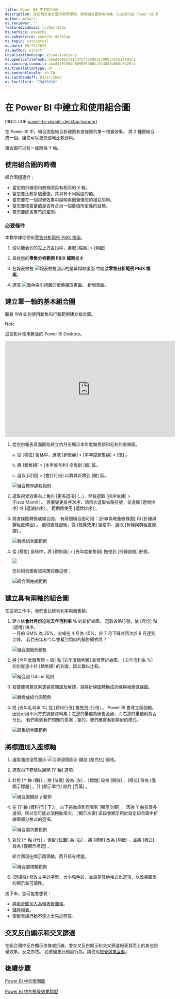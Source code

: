```yaml
---
title: Power BI 中的組合圖
description: 這份關於組合圖的教學課程，說明組合圖使用時機，以及如何在 Power BI 服務與 Desktop 中建置。
author: mihart
ms.reviewer: ''
featuredvideoid: lnv66cTZ5ho
ms.service: powerbi
ms.subservice: powerbi-desktop
ms.topic: conceptual
ms.date: 05/22/2019
ms.author: mihart
LocalizationGroup: Visualizations
ms.openlocfilehash: b0ed499a272fc3f6fc0590117898c64551fedac1
ms.sourcegitcommit: abc8419155dd869096368ba744883b865c5329fa
ms.translationtype: HT
ms.contentlocale: zh-TW
ms.lasthandoff: 03/17/2020
ms.locfileid: "79436080"
---
```

# <a name="create-and-use-combo-charts-in-power-bi"></a>在 Power BI 中建立和使用組合圖

[!INCLUDE [power-bi-visuals-desktop-banner](../includes/power-bi-visuals-desktop-banner.md)]

在 Power BI 中，組合圖是結合折線圖和直條圖的單一視覺效果。 將 2 種圖結合成一個，讓您可以更快速地比較資料。

組合圖可以有一或兩條 Y 軸。

## <a name="when-to-use-a-combo-chart"></a>使用組合圖的時機
組合圖極適合：

* 當您的折線圖和直條圖具有相同的 X 軸。
* 當您要比較多個量值，其具有不同範圍的值。
* 當您要在一個視覺效果中說明兩個量值間的相互關聯。
* 當您要檢查量值是否符合另一個量值所定義的目標。
* 當您要節省畫布的空間。

### <a name="prerequisites"></a>必要條件
本教學課程使用[零售分析範例 PBIX 檔案](https://download.microsoft.com/download/9/6/D/96DDC2FF-2568-491D-AAFA-AFDD6F763AE3/Retail%20Analysis%20Sample%20PBIX.pbix)。

1. 從功能表列的左上方區段中，選取 [檔案]   > [開啟] 
   
2. 尋找您的**零售分析範例 PBIX 檔案**複本

1. 在報表檢視 ![報表檢視圖示的螢幕擷取畫面](media/power-bi-visualization-kpi/power-bi-report-view.png) 中開啟**零售分析範例 PBIX 檔案**。

1. 選取 ![黃色索引標籤的螢幕擷取畫面。](media/power-bi-visualization-kpi/power-bi-yellow-tab.png) 新增頁面。



## <a name="create-a-basic-single-axis-combo-chart"></a>建立單一軸的基本組合圖
觀看 Will 如何使用銷售和行銷範例建立組合圖。
   > [!NOTE]
   > 這部影片使用舊版的 Power BI Desktop。
   > 
   > 
<iframe width="560" height="315" src="https://www.youtube.com/embed/lnv66cTZ5ho?list=PL1N57mwBHtN0JFoKSR0n-tBkUJHeMP2cP" frameborder="0" allowfullscreen></iframe>  

<a name="create"></a>

1. 從空白報表頁面開始建立依月份顯示本年度銷售額和毛利的直條圖。

    a.  從 [欄位] 窗格中，選取 [銷售額]  \> [本年度銷售額]   > [值]  。

    b.  將 [銷售額]  \> [本年度毛利]  拖曳到 [值]  區。

    c. 選取 [時間]  \> [會計月份]  以將其新增到 [軸]  區。

    ![組合教學課程範例](media/power-bi-visualization-combo-chart/combotutorial1new.png)
5. 選取視覺效果右上角的 [更多選項]  (...)，然後選取 [排序依據] > [FiscalMonth]  。 若要變更排序次序，請再次選取省略符號，並選擇 [遞增排序]  或 [遞減排序]  。 範例將使用 [遞增排序]  。

6. 將直條圖轉換成組合圖。 有兩個組合圖可用：[折線與堆疊直條圖]  和 [折線與群組直條圖]  。 選取直條圖後，從 [視覺效果]  窗格中，選取 [折線與群組直條圖]  。

    ![轉換組合圖範例](media/power-bi-visualization-combo-chart/converttocombo-new2.png)
7. 從 [欄位]  窗格中，將 [銷售額]  \> [去年度銷售額]  拖曳到 [折線圖值]  貯體。

   ![](media/power-bi-visualization-combo-chart/linevaluebucket.png)

   您的組合圖看起來應該像這樣：

   ![組合圖完成範例](media/power-bi-visualization-combo-chart/combochartdone-new.png)

## <a name="create-a-combo-chart-with-two-axes"></a>建立具有兩軸的組合圖
在這項工作中，我們會比較毛利率與銷售額。

1. 建立依**會計月份**追蹤**去年毛利率 %** 的新折線圖。 選取省略符號，依 [月份]  和 [遞增]  排序。  
一月的 GM% 為 35%，尖峰在 4 月為 45%，於 7 月下降並再次於 8 月達到尖峰。 我們去年和今年會看到類似的銷售模式嗎？

   ![組合圖範例銷售](media/power-bi-visualization-combo-chart/combo1-new.png)
2. 將 [今年度銷售額 > 值]  和 [去年度銷售額]  新增至折線圖。 [去年毛利率 %]  的刻度遠小於 [銷售額]  的刻度，因此難以比較。      

   ![組合圖 flatline 範例](media/power-bi-visualization-combo-chart/flatline-new.png)
3. 若要使視覺效果更容易閱讀及解譯，請將折線圖轉換成折線與堆疊直條圖。

   ![轉換成組合圖範例](media/power-bi-visualization-combo-chart/converttocombo-new.png)

4. 將 [去年毛利率 %]  從 [資料行值]  拖曳到 [行值]  。 Power BI 會建立兩個軸，因此可用不同方式調整資料集；左邊的量值為銷售金額，而右邊的量值則為百分比。 我們看到我們問題的答案；是的，我們確實看到類似的模式。

   ![叢集組合圖範例](media/power-bi-visualization-combo-chart/power-bi-clustered-combo.png)    

## <a name="add-titles-to-the-axes"></a>將標題加入座標軸
1. 選取油漆滾筒圖示 ![油漆滾筒圖示](media/power-bi-visualization-combo-chart/power-bi-paintroller.png) 開啟 [格式化] 窗格。
1. 選取向下箭號以展開 [Y 軸]  選項。
1. 針對 [Y 軸 (欄)]  ，將 [位置]  設為 [左]  、[標題]  設為 [開啟]  、[樣式]  設為 [僅顯示標題]  ，且 [顯示單位]  設為 [百萬]  。

   ![組合圖開啟 y 範例](media/power-bi-visualization-combo-chart/power-bi-open-y.png)
4. 在 [Y 軸 (資料行)]  下方，向下捲動直到您看到 [顯示次要]  。 因為 Y 軸有很多選項，所以您可能必須捲動兩次。 [顯示次要] 區段會顯示用於設定組合圖中折線圖部分格式的選項。

   ![組合圖次要範例](media/power-bi-visualization-combo-chart/power-bi-secondary.png)
5. 對於 [Y 軸 (行)]  ，保留 [位置]  為 [右]  ，將 [標題]  改為 [開啟]  ，並將 [樣式]  設為 [僅顯示標題]  。

   組合圖現在顯示兩個軸，而且都有標題。

   ![組合圖標題範例](media/power-bi-visualization-combo-chart/power-bi-2-titles.png)

6. (選擇性) 修改文字的字型、大小和色彩，並設定其他格式化選項，以改善圖表的顯示和可讀性。

接下來，您可能會想要：

* [將組合圖加入為儀表板圖格](../service-dashboard-tiles.md)。
* [儲存報表](../service-report-save.md)。
* [使報表讓行動不便人士易於存取](../desktop-accessibility.md)。

## <a name="cross-highlighting-and-cross-filtering"></a>交叉反白顯示和交叉篩選

在組合圖中反白顯示直條或折線，會交叉反白顯示和交叉篩選報表頁面上的其他視覺效果，反之亦然。 若要變更此預設行為，請使用[視覺效果互動](../service-reports-visual-interactions.md)。

## <a name="next-steps"></a>後續步驟

[Power BI 中的環圈圖](power-bi-visualization-doughnut-charts.md)

[Power BI 中的視覺效果類型](power-bi-visualization-types-for-reports-and-q-and-a.md)

